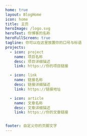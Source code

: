 ```yaml
---
home: true
layout: BlogHome
icon: home
title: 主页
heroImage: /logo.svg
heroText: 你博客的名称
heroFullScreen: true
tagline: 你可以在这里放置你的口号与标语
projects:
  - icon: project
    name: 项目名称
    desc: 项目详细描述
    link: https://你的项目链接

  - icon: link
    name: 链接名称
    desc: 链接详细描述
    link: https://链接地址

  - icon: article
    name: 文章名称
    desc: 文章详细描述
    link: https://你的文章链接


footer: 自定义你的页脚文字
---
```


